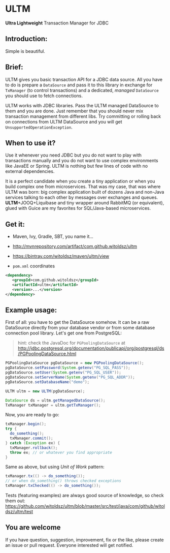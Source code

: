 ULTM
===
**Ultra Lightweight** Transaction Manager for JDBC

Introduction:
---
Simple is beautiful.

Brief:
---
ULTM gives you basic transaction API for a JDBC data source. All you have to do is prepare a `DataSource` and pass it to this library in exchange for `TxManager` (to control transactions) and a dedicated, *managed* `DataSource` you should use to fetch connections.

ULTM works with JDBC libraries. Pass the ULTM managed DataSource to them and you are done. Just remember that you should never mix transaction management from different libs. Try committing or rolling back on connections from ULTM DataSource and you will get `UnsupportedOperationException`.

When to use it?
---
Use it whenever you need JDBC but you do not want to play with transactions manually and you do not want to use complex environments like JavaEE or Spring.
ULTM is nothing but few lines of code with no external dependencies.

It is a perfect candidate when you create a tiny application or when you build complex one from microservices. That was my case, that was where ULTM was born: big complex application built of dozens Java and non-Java services talking to each other by messages over exchanges and queues. **ULTM**+JOOQ+Liquibase and tiny wrapper around RabbitMQ (or equivalent), glued with Guice are my favorites for SQL/Java-based microservices.

Get it:
---
- Maven, Ivy, Gradle, SBT, you name it...
 - http://mvnrepository.com/artifact/com.github.witoldsz/ultm
 - https://bintray.com/witoldsz/maven/ultm/view

- `pom.xml` coordinates
```xml
<dependency>
   <groupId>com.github.witoldsz</groupId>
   <artifactId>ultm</artifactId>
   <version>...</version>
</dependency>
```

Example usage:
--------------

First of all: you have to get the DataSource somehow. It can be a raw DataSource directly from your database vendor or from some database connection pool library. Let's get one from PostgreSQL:

> hint: check the JavaDoc for `PGPoolingDataSource` at http://jdbc.postgresql.org/documentation/publicapi/org/postgresql/ds/PGPoolingDataSource.html

```java
PGPoolingDataSource pgDataSource = new PGPoolingDataSource();
pgDataSource.setPassword(System.getenv("PG_SQL_PASS"));
pgDataSource.setUser(System.getenv("PG_SQL_USER"));
pgDataSource.setServerName(System.getenv("PG_SQL_ADDR"));
pgDataSource.setDatabaseName("demo");

ULTM ultm = new ULTM(pgDataSource);

DataSource ds = ultm.getManagedDataSource();
TxManager txManager = ultm.getTxManager();
```

Now, you are ready to go:

```java
txManager.begin();
try {
  do_something();
  txManager.commit();
} catch (Exception ex) {
  txManager.rollback();
  throw ex; // or whatever you find appropriate
}
```

Same as above, but using *Unit of Work* pattern:

```java
txManager.tx(() -> do_something());
// or when do_something() throws checked exceptions
txManager.txChecked(() -> do_something());
```


Tests (featuring examples) are always good source of knowledge, so check them out:
https://github.com/witoldsz/ultm/blob/master/src/test/java/com/github/witoldsz/ultm/test

You are welcome
---
If you have question, suggestion, improvement, fix or the like, please create an issue or pull request. Everyone interested will get notified.
